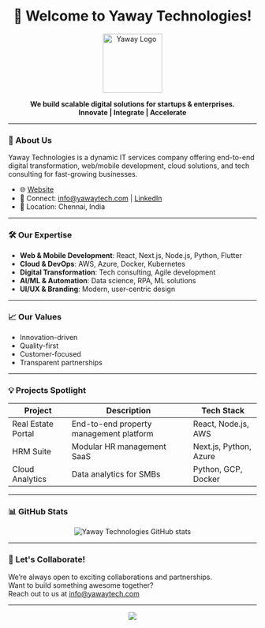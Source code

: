 <!-- Yaway Technologies Profile README -->

<h1 align="center">👋 Welcome to Yaway Technologies!</h1>
<p align="center">
  <img src="https://yawaytech.com/logo.png" alt="Yaway Logo" width="120"/>
</p>

<p align="center">
  <b>We build scalable digital solutions for startups & enterprises.</b>
  <br>
  <b>Innovate | Integrate | Accelerate</b>
</p>

---

### 🚀 About Us

Yaway Technologies is a dynamic IT services company offering end-to-end digital transformation, web/mobile development, cloud solutions, and tech consulting for fast-growing businesses.

- 🌐 <a href="https://yawaytech.com" target="_blank">Website</a>
- 💬 Connect: <a href="mailto:info@yawaytech.com">info@yawaytech.com</a> | <a href="https://www.linkedin.com/company/yaway-technologies/">LinkedIn</a>
- 🏢 Location: Chennai, India

---

### 🛠️ **Our Expertise**

- **Web & Mobile Development**: React, Next.js, Node.js, Python, Flutter
- **Cloud & DevOps**: AWS, Azure, Docker, Kubernetes
- **Digital Transformation**: Tech consulting, Agile development
- **AI/ML & Automation**: Data science, RPA, ML solutions
- **UI/UX & Branding**: Modern, user-centric design

---

### 📈 **Our Values**

- Innovation-driven
- Quality-first
- Customer-focused
- Transparent partnerships

---

### 💡 **Projects Spotlight**

| Project            | Description                              | Tech Stack            |
|--------------------|------------------------------------------|-----------------------|
| Real Estate Portal | End-to-end property management platform  | React, Node.js, AWS   |
| HRM Suite          | Modular HR management SaaS               | Next.js, Python, Azure|
| Cloud Analytics    | Data analytics for SMBs                  | Python, GCP, Docker   |

---

### 📊 **GitHub Stats**

<p align="center">
  <img src="https://github-readme-stats.vercel.app/api?username=yawaytech&show_icons=true&theme=github_dark" alt="Yaway Technologies GitHub stats"/>
</p>

---

### 🤝 **Let's Collaborate!**

We’re always open to exciting collaborations and partnerships.  
Want to build something awesome together?  
Reach out to us at [info@yawaytech.com](mailto:info@yawaytech.com)

---

<p align="center">
  <img src="https://capsule-render.vercel.app/api?type=wave&color=auto&height=120&section=footer"/>
</p>
